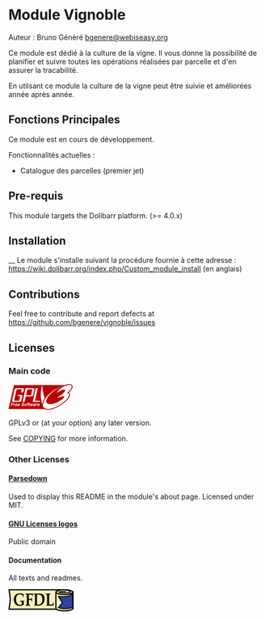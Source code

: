 Module Vignoble
========================================

Auteur : Bruno Généré      <bgenere@webiseasy.org>


Ce module est dédié à la culture de la vigne.
Il vous donne la possibilité de planifier et suivre toutes les opérations réalisées par parcelle et d'en assurer la tracabilité.

En utilsant ce module la culture de la vigne peut être suivie et améliorées année après année.


Fonctions Principales
--------------------

Ce module est en cours de développement.

Fonctionnalités actuelles :

- Catalogue des parcelles (premier jet)


Pre-requis
--------------------

This module targets the Dolibarr platform. (>= 4.0.x)


Installation
--------------------
__
Le module s'installe suivant la procédure fournie à cette adresse : 
 <https://wiki.dolibarr.org/index.php/Custom_module_install>
 (en anglais)

Contributions
-------------

Feel free to contribute and report defects at <https://github.com/bgenere/vignoble/issues>

Licenses
--------

### Main code

![GPLv3 logo](dev/img/gplv3-127x51.png)

GPLv3 or (at your option) any later version.

See [COPYING](COPYING) for more information.

### Other Licenses

#### [Parsedown](http://parsedown.org/)

Used to display this README in the module's about page.
Licensed under MIT.

#### [GNU Licenses logos](https://www.gnu.org/graphics/license-logos.html)

Public domain


#### Documentation

All texts and readmes.

![GFDL logo](dev/img/gfdl-129x44.png)
